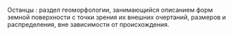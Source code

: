 ---
---

Останцы
: раздел геоморфологии, занимающийся описанием форм земной поверхности с точки зрения их внешних очертаний, размеров и распределения, вне зависимости от происхождения.
